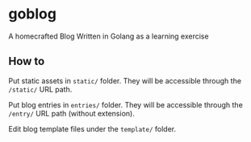 # goblog
A homecrafted Blog Written in Golang as a learning exercise


## How to

Put static assets in `static/` folder. They will be accessible through the `/static/` URL path.

Put blog entries in `entries/` folder. They will be accessible through the `/entry/` URL path
(without extension).

Edit blog template files under the `template/` folder.